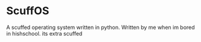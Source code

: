 # ScuffOS
A scuffed operating system written in python.
Written by me when im bored in hishschool.
its extra scuffed
